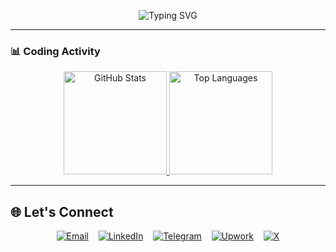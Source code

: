 <p align="center">
  <img src="https://readme-typing-svg.demolab.com?font=Fira+Code&weight=500&size=26&duration=4000&pause=1000&color=22C55E&center=true&vCenter=true&width=435&lines=Hi+%F0%9F%91%8B%2C+I'm+Dawit+Terefe;Full-Stack+Developer;From+Ethiopia+%F0%9F%87%AA%F0%9F%87%B9" alt="Typing SVG">
</p>

---

### 📊 Coding Activity

<div align="center">

<!-- GitHub Stats -->
<a href="https://github.com/dawitterefe">
  <picture>
    <source 
      media="(prefers-color-scheme: dark)" 
      srcset="https://github-readme-stats.vercel.app/api?username=dawitterefe&show_icons=true&count_private=true&hide_border=true&include_all_commits=true&bg_color=1a2a40&title_color=6a9bd8&text_color=bfd7ed&icon_color=6a9bd8&ring_color=4a7bc3">
    <img 
      height="165" 
      src="https://github-readme-stats.vercel.app/api?username=dawitterefe&show_icons=true&count_private=true&hide_border=true&include_all_commits=true&theme=default" 
      alt="GitHub Stats">
  </picture>
</a>

<!-- Top Languages -->
<a href="https://github.com/dawitterefe">
  <picture>
    <source 
      media="(prefers-color-scheme: dark)" 
      srcset="https://github-readme-stats.vercel.app/api/top-langs/?username=dawitterefe&layout=compact&hide_border=true&langs_count=8&bg_color=1a2a40&title_color=6a9bd8&text_color=bfd7ed&icon_color=6a9bd8">
    <img 
      height="165" 
      src="https://github-readme-stats.vercel.app/api/top-langs/?username=dawitterefe&layout=compact&hide_border=true&langs_count=8&theme=default" 
      alt="Top Languages">
  </picture>
</a>
</div>



---
## 🌐 Let's Connect

<div align="center">

[![Email](https://img.icons8.com/ios-filled/40/22C55E/gmail.png)](mailto:dawitterefe@outlook.com)&nbsp;&nbsp;&nbsp;
[![LinkedIn](https://img.icons8.com/ios-filled/40/22C55E/linkedin.png)](https://www.linkedin.com/in/dawit-terefe/)&nbsp;&nbsp;&nbsp;
[![Telegram](https://img.icons8.com/ios-filled/40/22C55E/telegram-app.png)](https://t.me/dawit_terefe)&nbsp;&nbsp;&nbsp;
[![Upwork](https://img.icons8.com/ios-filled/40/22C55E/upwork.png)](https://www.upwork.com/freelancers/~01a1d50dee01a4306a)&nbsp;&nbsp;&nbsp;
[![X](https://img.icons8.com/ios-filled/40/22C55E/twitterx--v1.png)](https://x.com/dawiterefe)

</div>














